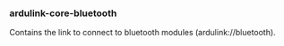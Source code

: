 ### ardulink-core-bluetooth

Contains the link to connect to bluetooth modules (ardulink://bluetooth). 
